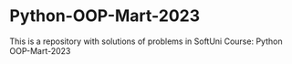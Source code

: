 # Python-OOP-Mart-2023
This is a repository with solutions of problems in SoftUni Course: Python OOP-Mart-2023
